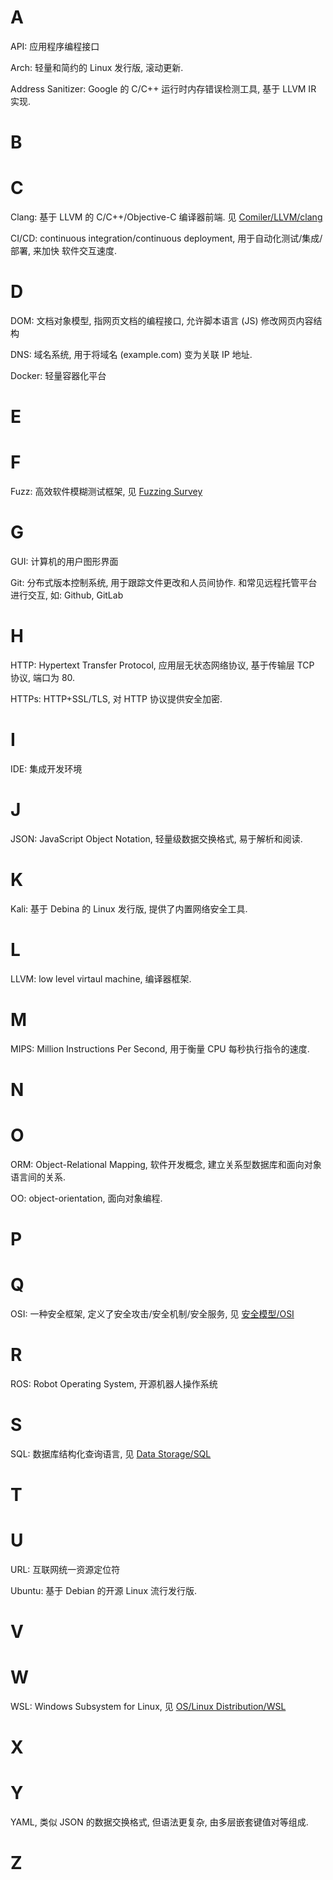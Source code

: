 # A

API: 应用程序编程接口

Arch: 轻量和简约的 Linux 发行版, 滚动更新.

Address Sanitizer: Google 的 C/C++ 运行时内存错误检测工具, 基于 LLVM IR 实现.

# B

# C

Clang: 基于 LLVM 的 C/C++/Objective-C 编译器前端. 见 [Comiler/LLVM/clang](Compiler/LLVM/clang.md)

CI/CD: continuous integration/continuous deployment, 用于自动化测试/集成/部署, 来加快
软件交互速度.

# D

DOM: 文档对象模型, 指网页文档的编程接口, 允许脚本语言 (JS) 修改网页内容结构

DNS: 域名系统, 用于将域名 (example.com) 变为关联 IP 地址.

Docker: 轻量容器化平台

# E

# F

Fuzz: 高效软件模糊测试框架, 见 [Fuzzing Survey](Security/Hack/相关研究/Fuzzing%20Survey.md)

# G

GUI: 计算机的用户图形界面

Git: 分布式版本控制系统, 用于跟踪文件更改和人员间协作. 和常见远程托管平台进行交互, 如: 
Github, GitLab

# H

HTTP: Hypertext Transfer Protocol, 应用层无状态网络协议, 基于传输层 TCP 协议, 端口为 80. 

HTTPs: HTTP+SSL/TLS, 对 HTTP 协议提供安全加密.

# I

IDE: 集成开发环境

# J

JSON: JavaScript Object Notation, 轻量级数据交换格式, 易于解析和阅读.

# K

Kali: 基于 Debina 的 Linux 发行版, 提供了内置网络安全工具.

# L

LLVM: low level virtaul machine, 编译器框架.

# M

MIPS: Million Instructions Per Second, 用于衡量 CPU 每秒执行指令的速度.

# N

# O

ORM: Object-Relational Mapping, 软件开发概念, 建立关系型数据库和面向对象语言间的关系.

OO: object-orientation, 面向对象编程.

# P

# Q

OSI: 一种安全框架, 定义了安全攻击/安全机制/安全服务, 见 [安全模型/OSI](Security/安全模型.md)

# R

ROS: Robot Operating System, 开源机器人操作系统

# S

SQL: 数据库结构化查询语言, 见 [Data Storage/SQL](Data%20Storage/SQL/理论/SQL.md)

# T

# U

URL: 互联网统一资源定位符

Ubuntu: 基于 Debian 的开源 Linux 流行发行版.

# V

# W

WSL: Windows Subsystem for Linux, 见 [OS/Linux Distribution/WSL](Operating%20System/Linux%20Distributions/WSL/配置%20-%20从此开始.md)

# X

# Y

YAML, 类似 JSON 的数据交换格式, 但语法更复杂, 由多层嵌套键值对等组成.

# Z